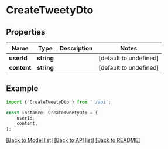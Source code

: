 # CreateTweetyDto


## Properties

Name | Type | Description | Notes
------------ | ------------- | ------------- | -------------
**userId** | **string** |  | [default to undefined]
**content** | **string** |  | [default to undefined]

## Example

```typescript
import { CreateTweetyDto } from './api';

const instance: CreateTweetyDto = {
    userId,
    content,
};
```

[[Back to Model list]](../README.md#documentation-for-models) [[Back to API list]](../README.md#documentation-for-api-endpoints) [[Back to README]](../README.md)
